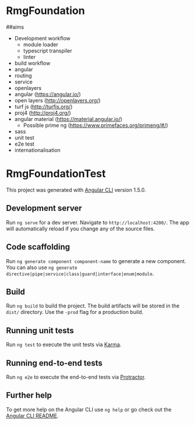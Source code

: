 # RmgFoundation

##aims

- Development workflow
    - module loader
    - typescript transpiler
    - linter
- build workflow
- angular
- routing
- service
- openlayers
- angular (https://angular.io/)
- open layers (http://openlayers.org/)
- turf js (http://turfjs.org/)
- proj4 (http://proj4.org/)
- angular material (https://material.angular.io/)
    - Possible prime ng (https://www.primefaces.org/primeng/#/)
- sass
- unit test
- e2e test
- internationalisation


# RmgFoundationTest

This project was generated with [Angular CLI](https://github.com/angular/angular-cli) version 1.5.0.

## Development server

Run `ng serve` for a dev server. Navigate to `http://localhost:4200/`. The app will automatically reload if you change any of the source files.

## Code scaffolding

Run `ng generate component component-name` to generate a new component. You can also use `ng generate directive|pipe|service|class|guard|interface|enum|module`.

## Build

Run `ng build` to build the project. The build artifacts will be stored in the `dist/` directory. Use the `-prod` flag for a production build.

## Running unit tests

Run `ng test` to execute the unit tests via [Karma](https://karma-runner.github.io).

## Running end-to-end tests

Run `ng e2e` to execute the end-to-end tests via [Protractor](http://www.protractortest.org/).

## Further help

To get more help on the Angular CLI use `ng help` or go check out the [Angular CLI README](https://github.com/angular/angular-cli/blob/master/README.md).
